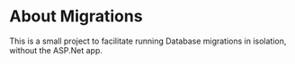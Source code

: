 # About Migrations

This is a small project to facilitate running Database migrations in isolation, without the ASP.Net app.
